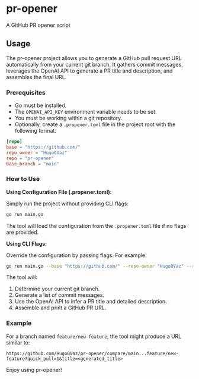 # pr-opener
A GitHub PR opener script

## Usage

The pr-opener project allows you to generate a GitHub pull request URL automatically from your current git branch. It gathers commit messages, leverages the OpenAI API to generate a PR title and description, and assembles the final URL.

### Prerequisites

- Go must be installed.
- The `OPENAI_API_KEY` environment variable needs to be set.
- You must be working within a git repository.
- Optionally, create a `.propener.toml` file in the project root with the following format:

```toml
[repo]
base = "https://github.com/"
repo_owner = "Hugo0Vaz"
repo = "pr-opener"
base_branch = "main"
```

### How to Use

**Using Configuration File (.propener.toml):**

Simply run the project without providing CLI flags:
```bash
go run main.go
```

The tool will load the configuration from the `.propener.toml` file if no flags are provided.

**Using CLI Flags:**

Override the configuration by passing flags. For example:
```bash
go run main.go --base "https://github.com/" --repo-owner "Hugo0Vaz" --repo "pr-opener" --base-branch "main" --quick-pull=true
```

The tool will:
1. Determine your current git branch.
2. Generate a list of commit messages.
3. Use the OpenAI API to infer a PR title and detailed description.
4. Assemble and print a GitHub PR URL.

### Example

For a branch named `feature/new-feature`, the tool might produce a URL similar to:
```
https://github.com/Hugo0Vaz/pr-opener/compare/main...feature/new-feature?quick_pull=1&title=<generated_title>
```

Enjoy using pr-opener!
